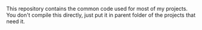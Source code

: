 This repository contains the common code used for most of my projects.
You don't compile this directly, just put it in parent folder of the projects that need it.
